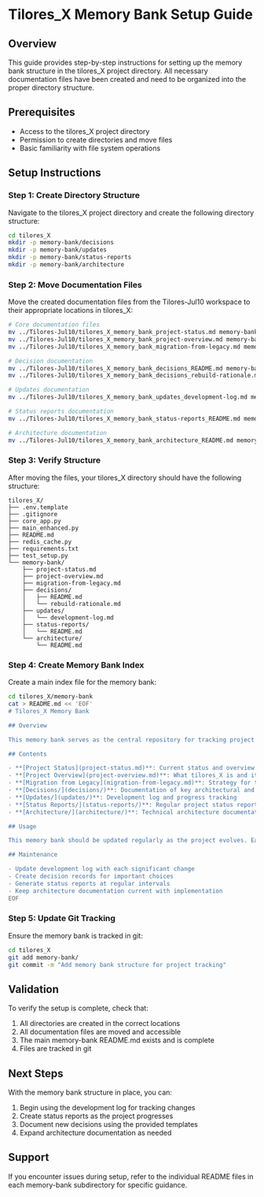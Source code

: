 # Tilores_X Memory Bank Setup Guide

## Overview

This guide provides step-by-step instructions for setting up the memory bank structure in the tilores_X project directory. All necessary documentation files have been created and need to be organized into the proper directory structure.

## Prerequisites

- Access to the tilores_X project directory
- Permission to create directories and move files
- Basic familiarity with file system operations

## Setup Instructions

### Step 1: Create Directory Structure

Navigate to the tilores_X project directory and create the following directory structure:

```bash
cd tilores_X
mkdir -p memory-bank/decisions
mkdir -p memory-bank/updates
mkdir -p memory-bank/status-reports
mkdir -p memory-bank/architecture
```

### Step 2: Move Documentation Files

Move the created documentation files from the Tilores-Jul10 workspace to their appropriate locations in tilores_X:

```bash
# Core documentation files
mv ../Tilores-Jul10/tilores_X_memory_bank_project-status.md memory-bank/project-status.md
mv ../Tilores-Jul10/tilores_X_memory_bank_project-overview.md memory-bank/project-overview.md
mv ../Tilores-Jul10/tilores_X_memory_bank_migration-from-legacy.md memory-bank/migration-from-legacy.md

# Decision documentation
mv ../Tilores-Jul10/tilores_X_memory_bank_decisions_README.md memory-bank/decisions/README.md
mv ../Tilores-Jul10/tilores_X_memory_bank_decisions_rebuild-rationale.md memory-bank/decisions/rebuild-rationale.md

# Updates documentation
mv ../Tilores-Jul10/tilores_X_memory_bank_updates_development-log.md memory-bank/updates/development-log.md

# Status reports documentation
mv ../Tilores-Jul10/tilores_X_memory_bank_status-reports_README.md memory-bank/status-reports/README.md

# Architecture documentation
mv ../Tilores-Jul10/tilores_X_memory_bank_architecture_README.md memory-bank/architecture/README.md
```

### Step 3: Verify Structure

After moving the files, your tilores_X directory should have the following structure:

```
tilores_X/
├── .env.template
├── .gitignore
├── core_app.py
├── main_enhanced.py
├── README.md
├── redis_cache.py
├── requirements.txt
├── test_setup.py
└── memory-bank/
    ├── project-status.md
    ├── project-overview.md
    ├── migration-from-legacy.md
    ├── decisions/
    │   ├── README.md
    │   └── rebuild-rationale.md
    ├── updates/
    │   └── development-log.md
    ├── status-reports/
    │   └── README.md
    └── architecture/
        └── README.md
```

### Step 4: Create Memory Bank Index

Create a main index file for the memory bank:

```bash
cd tilores_X/memory-bank
cat > README.md << 'EOF'
# Tilores_X Memory Bank

## Overview

This memory bank serves as the central repository for tracking project progress, decisions, and context for the tilores_X project. It replaces reliance on the legacy Tilores-Jul10 workspace memory bank.

## Contents

- **[Project Status](project-status.md)**: Current status and overview of tilores_X
- **[Project Overview](project-overview.md)**: What tilores_X is and its relationship to legacy system
- **[Migration from Legacy](migration-from-legacy.md)**: Strategy for transitioning from Tilores-Jul10
- **[Decisions/](decisions/)**: Documentation of key architectural and technical decisions
- **[Updates/](updates/)**: Development log and progress tracking
- **[Status Reports/](status-reports/)**: Regular project status reports
- **[Architecture/](architecture/)**: Technical architecture documentation

## Usage

This memory bank should be updated regularly as the project evolves. Each directory contains README files with specific guidance on how to contribute to that section.

## Maintenance

- Update development log with each significant change
- Create decision records for important choices
- Generate status reports at regular intervals
- Keep architecture documentation current with implementation
EOF
```

### Step 5: Update Git Tracking

Ensure the memory bank is tracked in git:

```bash
cd tilores_X
git add memory-bank/
git commit -m "Add memory bank structure for project tracking"
```

## Validation

To verify the setup is complete, check that:

1. All directories are created in the correct locations
2. All documentation files are moved and accessible
3. The main memory-bank README.md exists and is complete
4. Files are tracked in git

## Next Steps

With the memory bank structure in place, you can:

1. Begin using the development log for tracking changes
2. Create status reports as the project progresses
3. Document new decisions using the provided templates
4. Expand architecture documentation as needed

## Support

If you encounter issues during setup, refer to the individual README files in each memory-bank subdirectory for specific guidance.

